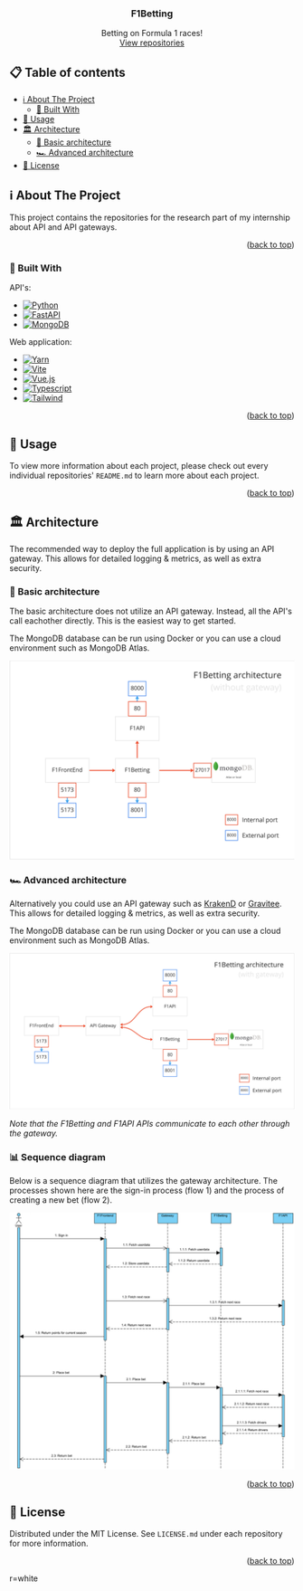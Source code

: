 <a name="readme-top"></a>

<div>
<h3 align="center">F1Betting</h3>

  <p align="center">
    Betting on Formula 1 races!
    <br />
    <a href="https://github.com/orgs/f1betting/repositories">View repositories</a>
  </p>
</div>



<!-- TABLE OF CONTENTS -->

## 📋 Table of contents

- [ℹ️ About The Project](#-about-the-project)
    - [🚧 Built With](#built-with)
- [🚀 Usage ](#-usage)
- [🏛️ Architecture ](#-architecture)
    - [🚜 Basic architecture](#-basic-architecture)
    - [🏎️ Advanced architecture](#-advanced-architecture)
- [📜 License](#-license)

<!-- ABOUT THE PROJECT -->

## ℹ️ About The Project

This project contains the repositories for the research part of my internship about API and API gateways.

<p align="right">(<a href="#readme-top">back to top</a>)</p>

### 🚧 Built With

API's:

* [![Python]][Python-url]
* [![FastAPI]][FastAPI-url]
* [![MongoDB]][MongoDB-url]

Web application:

* [![Yarn]][Yarn-url]
* [![Vite]][Vite-url]
* [![Vue.js]][Vue.js-url]
* [![Typescript]][Typescript-url]
* [![Tailwind]][Tailwind-url]

<p align="right">(<a href="#readme-top">back to top</a>)</p>


<!-- USAGE EXAMPLES -->

## 🚀 Usage

To view more information about each project, please check out every individual repositories' ``README.md`` to learn more
about each project.

<p align="right">(<a href="#readme-top">back to top</a>)</p>


<!-- ARCHITECTURE EXAMPLES -->

## 🏛️ Architecture

The recommended way to deploy the full application is by using an API gateway. This allows for detailed logging &
metrics, as well as extra security.

### 🚜 Basic architecture

The basic architecture does not utilize an API gateway. Instead, all the API's call eachother directly. This is the
easiest way to get started.

The MongoDB database can be run using Docker or you can use a cloud environment such as MongoDB Atlas.

<img src="docs/architecture_basic.jpg">

### 🏎️ Advanced architecture

Alternatively you could use an API gateway such as [KrakenD](https://www.krakend.io/)
or [Gravitee](https://www.gravitee.io/). This allows for detailed logging &
metrics, as well as extra security.

The MongoDB database can be run using Docker or you can use a cloud environment such as MongoDB Atlas.

<img src="docs/architecture_gateway.jpg">

_Note that the F1Betting and F1API APIs communicate to each other through the gateway._

### 📊 Sequence diagram

Below is a sequence diagram that utilizes the gateway architecture. The processes shown here are the sign-in process
(flow 1) and the process of creating a new bet (flow 2).

<img src="docs/sequence_diagram.png">

<p align="right">(<a href="#readme-top">back to top</a>)</p>



<!-- LICENSE -->

## 📜 License

Distributed under the MIT License. See `LICENSE.md` under each repository for more information.

<p align="right">(<a href="#readme-top">back to top</a>)</p>



<!-- MARKDOWN LINKS & IMAGES -->
<!-- https://www.markdownguide.org/basic-syntax/#reference-style-links -->

[Python]: https://img.shields.io/badge/python-3670A0?style=for-the-badge&logo=python&logoColor=ffdd54

[Python-url]: https://python.org

[FastAPI]: https://img.shields.io/badge/FastAPI-005571?style=for-the-badge&logo=fastapi

[FastAPI-url]: https://fastapi.tiangolo.com/

[MongoDB]: https://img.shields.io/badge/MongoDB-%234ea94b.svg?style=for-the-badge&logo=mongodb&logoColo

r=white

[MongoDB-url]: https://www.mongodb.com/

[Yarn]: https://img.shields.io/badge/yarn-%232C8EBB.svg?style=for-the-badge&logo=yarn&logoColor=white

[Yarn-url]: https://yarnpkg.com/

[Vite]: https://img.shields.io/badge/vite-%23646CFF.svg?style=for-the-badge&logo=vite&logoColor=white

[Vite-url]: https://vitejs.dev/

[Vue.js]: https://img.shields.io/badge/vuejs-%2335495e.svg?style=for-the-badge&logo=vuedotjs&logoColor=%234FC08D

[Vue.js-url]: https://vuejs.org/

[Typescript]: https://img.shields.io/badge/typescript-%23007ACC.svg?style=for-the-badge&logo=typescript&logoColor=white

[Typescript-url]: https://www.typescriptlang.org/

[Tailwind]: https://img.shields.io/badge/tailwindcss-%2338B2AC.svg?style=for-the-badge&logo=tailwind-css&logoColor=white

[Tailwind-url]: https://tailwindcss.com/

